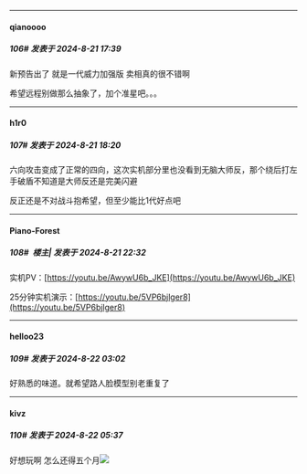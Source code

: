 ﻿
*****

####  qianoooo  
##### 106#       发表于 2024-8-21 17:39

新预告出了 就是一代威力加强版 卖相真的很不错啊

希望远程别做那么抽象了，加个准星吧。。。


*****

####  h1r0  
##### 107#       发表于 2024-8-21 18:20

六向攻击变成了正常的四向，这次实机部分里也没看到无脑大师反，那个绕后打左手破盾不知道是大师反还是完美闪避

反正还是不对战斗抱希望，但至少能比1代好点吧


*****

####  Piano-Forest  
##### 108#         楼主| 发表于 2024-8-21 22:32

实机PV：[https://youtu.be/AwywU6b_JKE](https://youtu.be/AwywU6b_JKE)

25分钟实机演示：[https://youtu.be/5VP6bjlger8](https://youtu.be/5VP6bjlger8)


*****

####  helloo23  
##### 109#       发表于 2024-8-22 03:02

好熟悉的味道。就希望路人脸模型别老重复了


*****

####  kivz  
##### 110#       发表于 2024-8-22 05:37

好想玩啊 怎么还得五个月<img src="https://static.saraba1st.com/image/smiley/face2017/211.gif" referrerpolicy="no-referrer">

